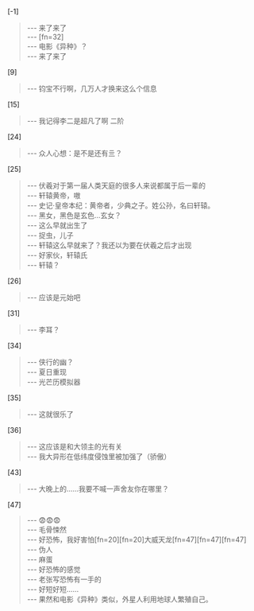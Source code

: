 
[-1] 
>--- 来了来了<br>
>--- [fn=32]<br>
>--- 电影《异种》？<br>
>--- 来了来了<br>

[9] 
>--- 钧宝不行啊，几万人才换来这么个信息<br>

[15] 
>--- 我记得李二是超凡了啊 二阶<br>

[24] 
>--- 众人心想：是不是还有亖？<br>

[25] 
>--- 伏羲对于第一届人类天庭的很多人来说都属于后一辈的<br>
>--- 轩辕黄帝，嗷<br>
>--- 史记·皇帝本纪：黄帝者，少典之子。姓公孙，名曰轩辕。<br>
>--- 黑女，黑色是玄色…玄女？<br>
>--- 这么早就出生了<br>
>--- 捉虫，儿子<br>
>--- 轩辕这么早就来了？我还以为要在伏羲之后才出现<br>
>--- 好家伙，轩辕氏<br>
>--- 轩辕？<br>

[26] 
>--- 应该是元始吧<br>

[31] 
>--- 李耳？<br>

[34] 
>--- 侠行的幽？<br>
>--- 夏日重现<br>
>--- 光芒历模拟器<br>

[35] 
>--- 这就很乐了<br>

[36] 
>--- 这应该是和大领主的光有关<br>
>--- 我大异形在低纬度侵蚀里被加强了（骄傲）<br>

[43] 
>--- 大晚上的……我要不喊一声舍友你在哪里？<br>

[47] 
>--- 😨😨😨<br>
>--- 毛骨悚然<br>
>--- 好恐怖，我好害怕[fn=20][fn=20]大威天龙[fn=47][fn=47][fn=47]<br>
>--- 伪人<br>
>--- 麻蛋<br>
>--- 好恐怖的感觉<br>
>--- 老张写恐怖有一手的<br>
>--- 好短好短……<br>
>--- 果然和电影《异种》类似，外星人利用地球人繁殖自己。<br>
